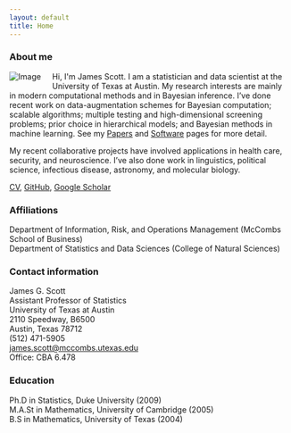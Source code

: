 ```yaml
---
layout: default
title: Home
---
```


<style>
img {
    float: left;
    margin: 0px 20px 15px 0px;
}
</style>

### About me
![Image]("/files/scott_james_IMG_6450_cropped.png)
Hi, I'm James Scott.  I am a statistician and data scientist at the University of Texas at Austin.  My research interests are
mainly in modern computational methods and in Bayesian inference.
I’ve done recent work on data-augmentation schemes for Bayesian
computation; scalable algorithms; multiple testing and
high-dimensional screening problems; prior choice in hierarchical
models; and Bayesian methods in machine learning.  See my
<a href="/papers.html">Papers</a> and <a href="/software.html">Software</a> pages for more
detail.  

My recent collaborative projects have involved applications in health
care, security, and neuroscience.  I’ve also done work in linguistics,
political science, infectious disease, astronomy, and molecular
biology.  
 
[CV](files/jamesscottcv.pdf), [GitHub](https://github.com/jgscott),
[Google Scholar](http://scholar.google.com/citations?user=Ww_1EOMAAAAJ)

### Affiliations
Department of Information, Risk, and Operations Management (McCombs
School of Business)  
Department of Statistics and Data Sciences (College of Natural
Sciences)  


### Contact information
James G. Scott   
Assistant Professor of Statistics   
University of Texas at Austin  
2110 Speedway, B6500  
Austin, Texas 78712  
(512) 471-5905  
james.scott@mccombs.utexas.edu  
Office: CBA 6.478   


### Education
Ph.D in Statistics, Duke University (2009)  
M.A.St in Mathematics, University of Cambridge (2005)  
B.S in Mathematics, University of Texas (2004)  

